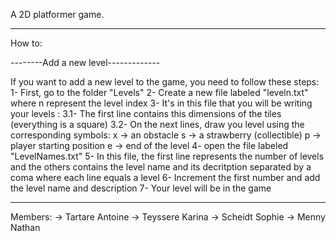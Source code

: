 A 2D platformer game.

------------------------------
How to:

--------Add a new level-------------

If you want to add a new level to the game, you need to follow these steps:
    1- First, go to the folder "Levels"
    2- Create a new file labeled "leveln.txt" where n represent the level index
    3- It's in this file that you will be writing your levels : 
        3.1- The first line contains this dimensions of the tiles (everything is a square)
        3.2- On the next lines, draw you level using the corresponding symbols:
            x -> an obstacle
            s -> a strawberry (collectible)
            p -> player starting position
            e -> end of the level
    4- open the file labeled "LevelNames.txt"
    5- In this file, the first line represents the number of levels and the others contains the level name and its decritption separated by a coma where each line equals a level
    6- Increment the first number and add the level name and description
    7- Your level will be in the game
    
--------------------------
Members:
-> Tartare Antoine
-> Teyssere Karina
-> Scheidt Sophie
-> Menny Nathan